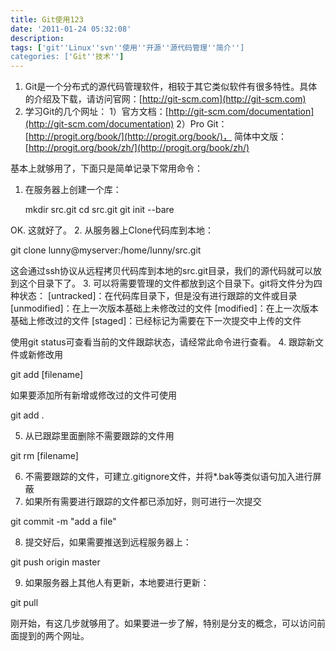 ```yaml
---
title: Git使用123
date: '2011-01-24 05:32:08'
description: 
tags: ['git''Linux''svn''使用''开源''源代码管理''简介'']
categories: ['Git''技术'']
---
```


1. Git是一个分布式的源代码管理软件，相较于其它类似软件有很多特性。具体的介绍及下载，请访问官网：[http://git-scm.com](http://git-scm.com)
2. 学习Git的几个网址：
1）官方文档：[http://git-scm.com/documentation](http://git-scm.com/documentation)
2）Pro Git： [http://progit.org/book/](http://progit.org/book/)， 简体中文版：[http://progit.org/book/zh/](http://progit.org/book/zh/)

基本上就够用了，下面只是简单记录下常用命令：
1. 在服务器上创建一个库：

    mkdir src.git
cd src.git
git init --bare

OK. 这就好了。
2. 从服务器上Clone代码库到本地：

git clone lunny@myserver:/home/lunny/src.git

这会通过ssh协议从远程拷贝代码库到本地的src.git目录，我们的源代码就可以放到这个目录下了。
3. 可以将需要管理的文件都放到这个目录下。git将文件分为四种状态：
[untracked]：在代码库目录下，但是没有进行跟踪的文件或目录
[unmodified]：在上一次版本基础上未修改过的文件
[modified]：在上一次版本基础上修改过的文件
[staged]：已经标记为需要在下一次提交中上传的文件

使用git status可查看当前的文件跟踪状态，请经常此命令进行查看。
4. 跟踪新文件或新修改用

git add [filename]

如果要添加所有新增或修改过的文件可使用

git add .

5. 从已跟踪里面删除不需要跟踪的文件用

git rm [filename]

6. 不需要跟踪的文件，可建立.gitignore文件，并将*.bak等类似语句加入进行屏蔽
7. 如果所有需要进行跟踪的文件都已添加好，则可进行一次提交

git commit -m "add a file"

8. 提交好后，如果需要推送到远程服务器上：

git push origin master

9. 如果服务器上其他人有更新，本地要进行更新：

git pull

刚开始，有这几步就够用了。如果要进一步了解，特别是分支的概念，可以访问前面提到的两个网址。
